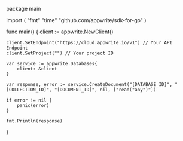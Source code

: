 package main

import (
    "fmt"
    "time"
    "github.com/appwrite/sdk-for-go"
)

func main() {
    client := appwrite.NewClient()

    client.SetEndpoint("https://cloud.appwrite.io/v1") // Your API Endpoint
    client.SetProject("") // Your project ID

    var service := appwrite.Databases{
        client: &client
    }

    var response, error := service.CreateDocument("[DATABASE_ID]", "[COLLECTION_ID]", "[DOCUMENT_ID]", nil, ["read("any")"])

    if error != nil {
        panic(error)
    }

    fmt.Println(response)
}
